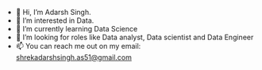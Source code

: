 - 👋 Hi, I’m Adarsh Singh.
- 👀 I’m interested in Data.
- 🌱 I’m currently learning Data Science 
- 💞️ I’m looking for roles like Data analyst, Data scientist and Data Engineer
- 📫 You can reach me out on my email: shrekadarshsingh.as51@gmail.com

<!---
singhadarsh9191/singhadarsh9191 is a ✨ special ✨ repository because its `README.md` (this file) appears on your GitHub profile.
You can click the Preview link to take a look at your changes.
--->
